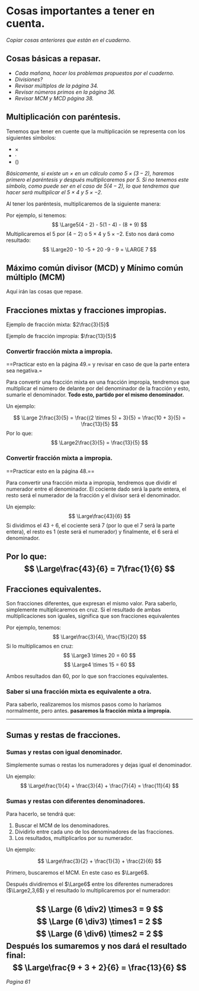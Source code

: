 # Cosas importantes a tener en cuenta.

*Copiar cosas anteriores que están en el cuaderno*.

## Cosas básicas a repasar.

- *Cada mañana, hacer los problemas propuestos por el cuaderno.*
- *Divisiones?*
- *Revisar múltiplos de la página 34.*
- *Revisar números primos en la página 36.*
- *Revisar MCM y MCD página 38.*
## Multiplicación con paréntesis.
Tenemos que tener en cuente que la multiplicación se representa con los siguientes símbolos:
- $\times$
- $·$
- ()

*Básicamente, si existe un $\times$ en un cálculo como $5 \times (3 - 2)$, haremos primero el paréntesis y después multiplicaremos por $5$. Si no tenemos este símbolo, como puede ser en el caso de $5(4 - 2)$, lo que tendremos que hacer será multiplicar el $5 \times 4$ y $5 \times - 2$.*

Al tener los paréntesis, multiplicaremos de la siguiente manera:

Por ejemplo, si tenemos:
$$
\Large5(4 - 2) - 5(1 - 4) - (8 + 9)
$$
Multiplicaremos el $5$ por $(4 - 2)$ o $5 \times 4$ y $5 \times -2$. Esto nos dará como resultado:
$$
\Large20 - 10 -5 + 20 -9 - 9 = \LARGE 7
$$
## Máximo común divisor (MCD) y Mínimo común múltiplo (MCM)

Aquí irán las cosas que repase.

## Fracciones mixtas y fracciones impropias.

Ejemplo de fracción mixta: $2\frac{3}{5}$

Ejemplo de fracción impropia: $\frac{13}{5}$

### Convertir fracción mixta a impropia.

==Practicar esto en la página 49.= y revisar en caso de que la parte entera sea negativa.=

Para convertir una fracción mixta en una fracción impropia, tendremos que multiplicar el número de delante por del denominador de la fracción y esto, sumarle el denominador. **Todo esto, partido por el mismo denominador.**

Un ejemplo:

$$
\Large 2\frac{3}{5} = \frac{(2 \times 5) + 3}{5} = \frac{10 + 3}{5} = \frac{13}{5}
$$
Por lo que:
$$
\Large2\frac{3}{5} = \frac{13}{5}
$$

### Convertir fracción mixta a impropia.

==Practicar esto en la página 48.==

Para convertir una fracción mixta a impropia, tendremos que dividir el numerador entre el denominador. El cociente dado será la parte entera, el resto será el numerador de la fracción y el divisor será el denominador.

Un ejemplo:
$$
\Large\frac{43}{6}
$$
Si dividimos el $43 \div 6$, el cociente será $7$ (por lo que el 7 será la parte entera), el resto es $1$ (este será el numerador) y finalmente, el 6 será el denominador.

Por lo que:
$$
\Large\frac{43}{6} = 7\frac{1}{6}
$$
---

## Fracciones equivalentes.

Son fracciones diferentes, que expresan el mismo valor. Para saberlo, simplemente multiplicaremos en cruz. Si el resultado de ambas multiplicaciones son iguales, significa que son fracciones equivalentes

Por ejemplo, tenemos:
$$
\Large\frac{3}{4}, \frac{15}{20}
$$
Si lo multiplicamos en cruz:
$$
\Large3 \times 20 = 60 
$$
$$
\Large4 \times 15 = 60
$$

Ambos resultados dan $60$, por lo que son fracciones equivalentes.

### Saber si una fracción mixta es equivalente a otra.

Para saberlo, realizaremos los mismos pasos como lo haríamos normalmente, pero antes. **pasaremos la fracción mixta a impropia.**

---

## Sumas y restas de fracciones.

### Sumas y restas con igual denominador.

Simplemente sumas o restas los numeradores y dejas igual el denominador.

Un ejemplo:
$$
\Large\frac{1}{4} + \frac{3}{4} + \frac{7}{4} = \frac{11}{4}
$$

### Sumas y restas con diferentes denominadores.

Para hacerlo, se tendrá que:
1. Buscar el MCM de los denominadores.
2. Dividirlo entre cada uno de los denominadores de las fracciones.
3. Los resultados, multiplicarlos por su numerador.

Un ejemplo:

$$
\Large\frac{3}{2} + \frac{1}{3} + \frac{2}{6}
$$

Primero, buscaremos el MCM. En este caso es $\Large6$.

Después dividiremos el $\Large6$ entre los diferentes numeradores ($\Large2,3,6$) y el resultado lo multiplicaremos por el numerador:

$$
\Large (6 \div2) \times3 = 9
$$
$$
\Large (6 \div3) \times1 = 2
$$
$$
\Large (6 \div6) \times2 = 2
$$
Después los sumaremos y nos dará el resultado final:
$$
\Large\frac{9 + 3 + 2}{6} = \frac{13}{6}
$$
---

*Pagina 61*